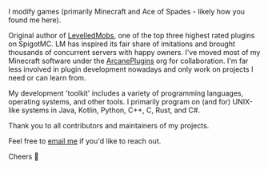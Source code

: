 I modify games (primarily Minecraft and Ace of Spades - likely how you found me here).

Original author of [LevelledMobs](https://github.com/ArcanePlugins/LevelledMobs), one of the top three highest rated plugins on SpigotMC. LM has inspired its fair share of imitations and brought thousands of concurrent servers with happy owners. I've moved most of my Minecraft software under the [ArcanePlugins](https://github.com/ArcanePlugins) org for collaboration. I'm far less involved in plugin development nowadays and only work on projects I need or can learn from.

My development 'toolkit' includes a variety of programming languages, operating systems, and other tools. I primarily program on (and for) UNIX-like systems in Java, Kotlin, Python, C++, C, Rust, and C#.

Thank you to all contributors and maintainers of my projects.

Feel free to [email me](mailto:lachy@lachy.space) if you'd like to reach out.

Cheers 🍻
